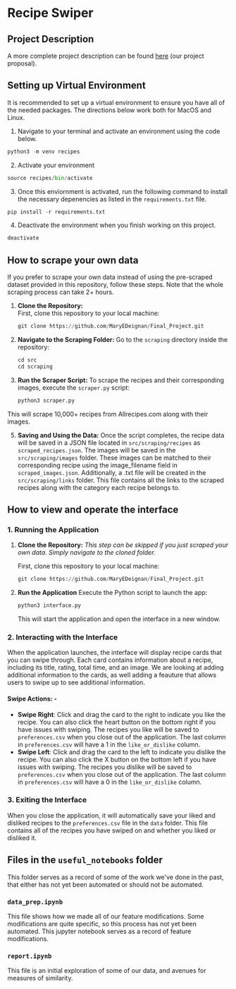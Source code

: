 # Recipe Swiper

## Project Description

A more complete project description can be found  <a href="docs/Al_and_Mary_Meal_Plan_Generator.pdf">here</a> (our project proposal).

## Setting up Virtual Environment
It is recommended to set up a virtual environment to ensure you have all of the needed packages. 
The directions below work both for MacOS and Linux. 
1. Navigate to your terminal and activate an environment using the code below. 
```python
python3 -m venv recipes
```
2. Activate your environment
```python
source recipes/bin/activate
```
3. Once this enviornment is activated, run the following command to install the necessary depenencies as listed in the `requirements.txt` file.
```python
pip install -r requirements.txt
```
4. Deactivate the environment when you finish working on this project. 
```python
deactivate
```


## How to scrape your own data
If you prefer to scrape your own data instead of using the pre-scraped dataset provided in this repository, follow these steps. Note that the whole scraping process can take 2+ hours. 
1. **Clone the Repository:**  
   First, clone this repository to your local machine:
   ```python
   git clone https://github.com/MaryEDeignan/Final_Project.git
   ```
2. **Navigate to the Scraping Folder:** Go to the `scraping` directory inside the repository:
	```python 
	cd src
	cd scraping 
	```
3. **Run the Scraper Script:** To scrape the recipes and their corresponding images, execute the `scraper.py` script:
	```python
	python3 scraper.py
	```
  This will scrape 10,000+ recipes from Allrecipes.com along with their images.

5. **Saving and Using the Data:** Once the script completes, the recipe data will be saved in a JSON file located in `src/scraping/recipes` as `scraped_recipes.json`. The images will be saved in the `src/scraping/images` folder.  These images can be matched to their corresponding recipe using the image_filename field in `scraped_images.json`. Additionally, a .txt file will be created in the `src/scraping/links` folder. This file contains all the links to the scraped recipes along with the category each recipe belongs to.

## How to view and operate the interface
### 1. **Running the Application**
1. **Clone the Repository:**  *This step can be skipped if you just scraped your own data. Simply navigate to the cloned folder.*
   
   First, clone this repository to your local machine:
   ```python
   git clone https://github.com/MaryEDeignan/Final_Project.git
   ``` 
3. **Run the Application** Execute the Python script to launch the app:
	```python 
	python3 interface.py
	```
	This will start the application and open the interface in a new window.

### 2. **Interacting with the Interface**
When the application launches, the interface will display recipe cards that you can swipe through. Each card contains information about a recipe, including its title, rating, total time, and an image. We are looking at adding additional information to the cards, as well adding a feauture that allows users to swipe up to see additional information. 
#### Swipe Actions: - 
- **Swipe Right**: Click and drag the card to the right to indicate you like the recipe. You can also click the heart button on the bottom right if you have issues with swiping. The recipes you like will be saved to `preferences.csv` when you close out of the application. The last column in `preferences.csv` will have a 1 in the `like_or_dislike` column. 
- **Swipe Left**: Click and drag the card to the left to indicate you dislike the recipe. You can also click the X button on the bottom left if you have issues with swiping. The recipes you dislike will be saved to `preferences.csv` when you close out of the application. The last column in `preferences.csv` will have a 0 in the `like_or_dislike` column. 

### 3. **Exiting the Interface** 
When you close the application, it will automatically save your liked and disliked recipes to the `preferences.csv` file in the `data` folder. This file contains all of the recipes you have swiped on and whether you liked or disliked it. 

## Files in the `useful_notebooks` folder
This folder serves as a record of some of the work we've done in the past, that either has not yet been automated or should not be automated.

### `data_prep.ipynb`
This file shows how we made all of our feature modifications. Some modifications are quite specific, so this process has not yet been automated. This jupyter notebook serves as a record of feature modifications.

### `report.ipynb`
This file is an initial exploration of some of our data, and avenues for measures of similarity.






